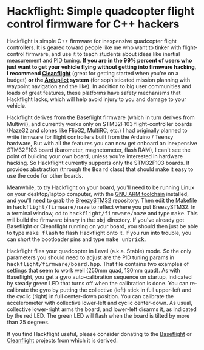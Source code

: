 # Hackflight: Simple quadcopter flight control firmware for C++ hackers

Hackflight is simple C++ firmware for inexpensive quadcopter flight
controllers.  It is geared toward people like me who want to tinker with
flight-control firmware, and use it to teach students about ideas like inertial
measurement and PID tuning.  <b>If you are in the 99% percent of users who just
want to get your vehicle flying without getting into firmware hacking, I
recommend [Cleanflight](http://cleanflight.com/)</b> (great for getting started
when you're on a budget) <b>or the [Ardupilot](http://copter.ardupilot.org/ardupilot/index.html) system</b> (for
sophisticated mission planning with waypoint navigation and the like).  In addition to big user communities
and loads of great features, these platforms have safety mechanisms that Hackflight lacks, which
will help avoid injury to you and damage to your vehicle.

Hackflight derives from the Baseflight firmware (which in turn derives from
Multiwii), and currently works only on STM32F103 flight-controller boards
(Naze32 and clones like Flip32, MultiRC, etc.) I had originally planned to
write firmware for flight controllers built from the Arduino / Teensy hardware,
But with all the features you can now get onboard an inexpensive STM32F103
board (barometer, magnetometer, flash RAM), I can't see the point of building
your own board, unless you're interested in hardware hacking.  So Hackflight currently
supports only the STM32F103 boards.  It provides abstraction (through the
<tt>Board</tt> class) that should make it easy to use the code for other boards.

Meanwhile, to try Hackflight on your board, you'll need to be running Linux on your
desktop/laptop computer, with the [GNU ARM
toolchain](https://launchpad.net/gcc-arm-embedded) installed, and you'll need
to grab the [BreezySTM32](https://github.com/simondlevy/BreezySTM32)
repository.  Then edit the Makefile in <tt>hackflight/firmware/naze</tt> to
reflect where you put BreezySTM32.  In a terminal window, cd to
<tt>hackflight/firmware/naze</tt> and type <tt>make</tt>.  This will build the
firmware binary in the <tt>obj</tt> directory.  If you've already got Baseflight or
Cleanflight running on your board, you should then just be able to type
<tt>make flash</tt> to flash Hackflight onto it.  If you run into trouble, you
can short the bootloader pins and type <tt>make unbrick</tt>.

Hackflight flies your quadcopter in Level (a.k.a. Stable) mode.  So the only parameters you
should need to adjust are the PID tuning params in <tt>hackflight/firmware/board.hpp</tt>.
That file contains two examples of settings that seem to work well (250mm quad, 130mm quad).
As with Baseflight, you get a gyro auto-calibration sequence on startup, indicated by  steady
green LED that turns off when the calibration is done.  You can re-calibrate
the gyro by putting the collective (left) stick in full upper-left and the
cyclic (right) in full center-down position.  You can calibrate the
accelerometer with collective lower-left and cyclic center-down.  As usual, collective 
lower-right arms the board, and lower-left disarms it, as indicated by the red LED.
The green LED will flash when the board is tilted by more than 25 degrees.

If you find Hackflight useful, please consider donating
to the [Baseflight](https://goo.gl/3tyFhz) or 
[Cleanflight](https://www.paypal.com/cgi-bin/webscr?cmd=_s-xclick&hosted_button_id=TSQKVT6UYKGL6)
projects from which it is derived.


